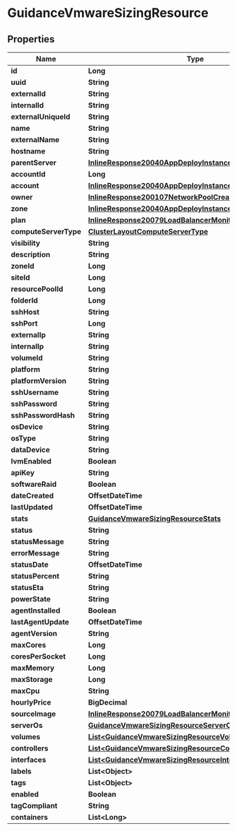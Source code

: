

# GuidanceVmwareSizingResource

## Properties

Name | Type | Description | Notes
------------ | ------------- | ------------- | -------------
**id** | **Long** |  |  [optional]
**uuid** | **String** |  |  [optional]
**externalId** | **String** |  |  [optional]
**internalId** | **String** |  |  [optional]
**externalUniqueId** | **String** |  |  [optional]
**name** | **String** |  |  [optional]
**externalName** | **String** |  |  [optional]
**hostname** | **String** |  |  [optional]
**parentServer** | [**InlineResponse20040AppDeployInstance**](InlineResponse20040AppDeployInstance.md) |  |  [optional]
**accountId** | **Long** |  |  [optional]
**account** | [**InlineResponse20040AppDeployInstance**](InlineResponse20040AppDeployInstance.md) |  |  [optional]
**owner** | [**InlineResponse200107NetworkPoolCreatedBy**](InlineResponse200107NetworkPoolCreatedBy.md) |  |  [optional]
**zone** | [**InlineResponse20040AppDeployInstance**](InlineResponse20040AppDeployInstance.md) |  |  [optional]
**plan** | [**InlineResponse20079LoadBalancerMonitorLoadBalancerType**](InlineResponse20079LoadBalancerMonitorLoadBalancerType.md) |  |  [optional]
**computeServerType** | [**ClusterLayoutComputeServerType**](ClusterLayoutComputeServerType.md) |  |  [optional]
**visibility** | **String** |  |  [optional]
**description** | **String** |  |  [optional]
**zoneId** | **Long** |  |  [optional]
**siteId** | **Long** |  |  [optional]
**resourcePoolId** | **Long** |  |  [optional]
**folderId** | **Long** |  |  [optional]
**sshHost** | **String** |  |  [optional]
**sshPort** | **Long** |  |  [optional]
**externalIp** | **String** |  |  [optional]
**internalIp** | **String** |  |  [optional]
**volumeId** | **String** |  |  [optional]
**platform** | **String** |  |  [optional]
**platformVersion** | **String** |  |  [optional]
**sshUsername** | **String** |  |  [optional]
**sshPassword** | **String** |  |  [optional]
**sshPasswordHash** | **String** |  |  [optional]
**osDevice** | **String** |  |  [optional]
**osType** | **String** |  |  [optional]
**dataDevice** | **String** |  |  [optional]
**lvmEnabled** | **Boolean** |  |  [optional]
**apiKey** | **String** |  |  [optional]
**softwareRaid** | **Boolean** |  |  [optional]
**dateCreated** | **OffsetDateTime** |  |  [optional]
**lastUpdated** | **OffsetDateTime** |  |  [optional]
**stats** | [**GuidanceVmwareSizingResourceStats**](GuidanceVmwareSizingResourceStats.md) |  |  [optional]
**status** | **String** |  |  [optional]
**statusMessage** | **String** |  |  [optional]
**errorMessage** | **String** |  |  [optional]
**statusDate** | **OffsetDateTime** |  |  [optional]
**statusPercent** | **String** |  |  [optional]
**statusEta** | **String** |  |  [optional]
**powerState** | **String** |  |  [optional]
**agentInstalled** | **Boolean** |  |  [optional]
**lastAgentUpdate** | **OffsetDateTime** |  |  [optional]
**agentVersion** | **String** |  |  [optional]
**maxCores** | **Long** |  |  [optional]
**coresPerSocket** | **Long** |  |  [optional]
**maxMemory** | **Long** |  |  [optional]
**maxStorage** | **Long** |  |  [optional]
**maxCpu** | **String** |  |  [optional]
**hourlyPrice** | **BigDecimal** |  |  [optional]
**sourceImage** | [**InlineResponse20079LoadBalancerMonitorLoadBalancerType**](InlineResponse20079LoadBalancerMonitorLoadBalancerType.md) |  |  [optional]
**serverOs** | [**GuidanceVmwareSizingResourceServerOs**](GuidanceVmwareSizingResourceServerOs.md) |  |  [optional]
**volumes** | [**List&lt;GuidanceVmwareSizingResourceVolumes&gt;**](GuidanceVmwareSizingResourceVolumes.md) |  |  [optional]
**controllers** | [**List&lt;GuidanceVmwareSizingResourceControllers&gt;**](GuidanceVmwareSizingResourceControllers.md) |  |  [optional]
**interfaces** | [**List&lt;GuidanceVmwareSizingResourceInterfaces&gt;**](GuidanceVmwareSizingResourceInterfaces.md) |  |  [optional]
**labels** | **List&lt;Object&gt;** |  |  [optional]
**tags** | **List&lt;Object&gt;** |  |  [optional]
**enabled** | **Boolean** |  |  [optional]
**tagCompliant** | **String** |  |  [optional]
**containers** | **List&lt;Long&gt;** |  |  [optional]




